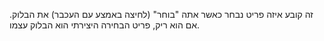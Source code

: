זה קובע איזה פריט נבחר כאשר אתה "בוחר" (לחיצה באמצע עם העכבר) את הבלוק. אם הוא ריק, פריט הבחירה היצירתי הוא הבלוק עצמו.